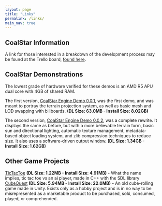 ```yaml
---
layout: page
title: "Links"
permalink: /links/
main_nav: true
---
```


## CoalStar Information

A link for those interested in a breakdown of the development process may be found at the Trello board, [found here](https://trello.com/b/WMep4bf6/coalstar-development).

## CoalStar Demonstrations
The lowest grade of hardware verified for these demos is an AMD R5 APU dual core with 4GB of shared RAM.

The first version, [CoalStar Engine Demo 0.0.1](https://mega.nz/file/LhlCVapL#OYIqpqonNO9ahLczQaZ6Zdggmq5jbUROF0T__Sbyucs), was the first demo, and was meant to portray the terrain projection system, as well as basic mesh and LOD swapping with billboards. **(DL Size: 63.0MB - Install Size: 8.02GB)**

The second version, [CoalStar Engine Demo 0.0.2](https://mega.nz/file/aocVmaCD#4yy16iWCCU8DAh3Ec-iSEO0GA9va4a15mg52f5K7aWA), was a complete rewrite. It displays the same as before, but with a more believable terrain form, basic sun and directional lighting, automatic texture management, metadata-based object loading system, and zlib compression techniques to reduce size. It also uses a software-driven output window. **(DL Size: 1.34GB - Install Size: 1.62GB)**

## Other Game Projects
[TicTacToe](https://mega.nz/file/7t9C3ZbD#lSQqX84eIYY2zw6eYgAwnEezadeXD4vvif8AwqQw-o0) **(DL Size: 1.22MB - Install Size: 4.91MB)** - What the name implies, tic tac toe vs an ai player, made in C++ with the SDL library
[CubeQuest](https://mega.nz/file/iw10CC5R#4j5FxeKc5BY_8adYyNtntgI-3SBhj99zn0hB8nwKB3w) **(DL Size: 5.94MB - Install Size: 22.0MB)** - An old cube-rolling game made in Unity. Exists only as a hobby project and is in no way to be misrepresented as a marketable product to be purchased, sold, consumed, played, or comprehended.
